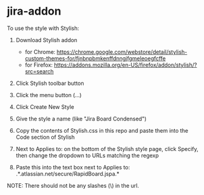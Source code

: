# jira-addon

To use the style with Stylish:
1. Download Stylish addon
   - for Chrome: https://chrome.google.com/webstore/detail/stylish-custom-themes-for/fjnbnpbmkenffdnngjfgmeleoegfcffe
   - for Firefox: https://addons.mozilla.org/en-US/firefox/addon/stylish/?src=search

2. Click Stylish toolbar button
3. Click the menu button (...)
4. Click Create New Style
5. Give the style a name (like "Jira Board Condensed")
6. Copy the contents of Stylish.css in this repo and paste them into the Code section of Stylish
7. Next to Applies to: on the bottom of the Stylish style page, click Specify, then change the dropdown to URLs matching the regexp
8. Paste this into the text box next to Applies to: .\*.atlassian.net/secure/RapidBoard.jspa.\*

NOTE: There should not be any slashes (\\) in the url. 
